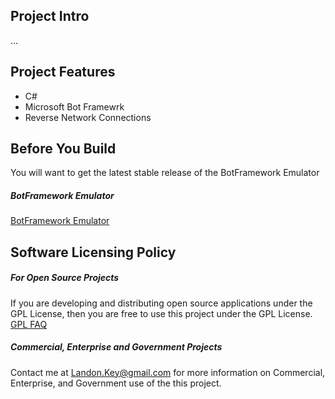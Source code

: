 ## Project Intro

...


## Project Features

* C#
* Microsoft Bot Framewrk
* Reverse Network Connections

## Before You Build

You will want to get the latest stable release of the BotFramework Emulator

##### BotFramework Emulator

<a href="https://github.com/Microsoft/BotFramework-Emulator/releases">BotFramework Emulator</a>

## Software Licensing Policy

##### For Open Source Projects

If you are developing and distributing open source applications under the GPL License, then you are free to use this project under the GPL License.
<a href="http://www.gnu.org/licenses/gpl-faq.html">GPL FAQ</a>

##### Commercial, Enterprise and Government Projects

Contact me at Landon.Key@gmail.com for more information on Commercial, Enterprise, and Government use of the this project.
